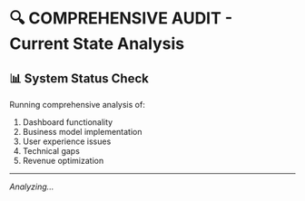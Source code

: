 # 🔍 COMPREHENSIVE AUDIT - Current State Analysis

## 📊 **System Status Check**

Running comprehensive analysis of:
1. Dashboard functionality
2. Business model implementation
3. User experience issues
4. Technical gaps
5. Revenue optimization

---

*Analyzing...*
